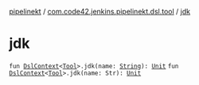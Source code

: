 [pipelinekt](../index.md) / [com.code42.jenkins.pipelinekt.dsl.tool](index.md) / [jdk](./jdk.md)

# jdk

`fun `[`DslContext`](../com.code42.jenkins.pipelinekt.dsl/-dsl-context/index.md)`<`[`Tool`](../com.code42.jenkins.pipelinekt.core/-tool.md)`>.jdk(name: `[`String`](https://kotlinlang.org/api/latest/jvm/stdlib/kotlin/-string/index.html)`): `[`Unit`](https://kotlinlang.org/api/latest/jvm/stdlib/kotlin/-unit/index.html)
`fun `[`DslContext`](../com.code42.jenkins.pipelinekt.dsl/-dsl-context/index.md)`<`[`Tool`](../com.code42.jenkins.pipelinekt.core/-tool.md)`>.jdk(name: Str): `[`Unit`](https://kotlinlang.org/api/latest/jvm/stdlib/kotlin/-unit/index.html)